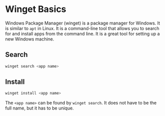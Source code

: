 # Winget Basics

Windows Package Manager (winget) is a package manager for Windows. It is similar to `apt` in Linux. It is a command-line tool that allows you to search for and install apps from the command line. It is a great tool for setting up a new Windows machine.
<!--more-->

## Search

```powershell
winget search <app name>
```

## Install

```powershell
winget install <app name>
```

The `<app name>` can be found by `winget search`. It does not have to be the full name, but it has to be unique.

